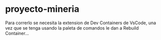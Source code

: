 # proyecto-mineria

Para correrlo se necesita la extension de Dev Containers de VsCode, una vez que se tenga usando la paleta de comandos le dan a Rebuild Container... 